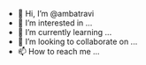 - 👋 Hi, I’m @ambatravi
- 👀 I’m interested in ...
- 🌱 I’m currently learning ...
- 💞️ I’m looking to collaborate on ...
- 📫 How to reach me ...

<!---
ambatravi/ambatravi is a ✨ special ✨ repository because its `README.md` (this file) appears on your GitHub profile.
You can click the Preview link to take a look at your changes.
--->
